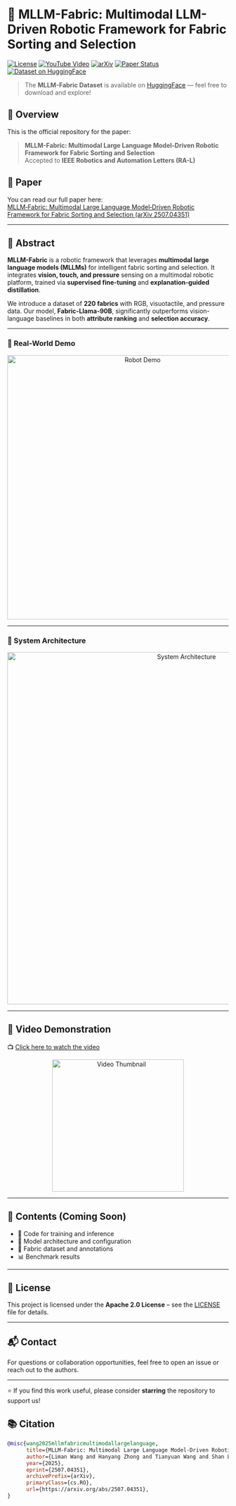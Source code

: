 # 🧵 MLLM-Fabric: Multimodal LLM-Driven Robotic Framework for Fabric Sorting and Selection

[![License](https://img.shields.io/github/license/limanwang/MLLM-Fabric)](./LICENSE)
[![YouTube Video](https://img.shields.io/badge/Video-Demo-red?logo=youtube)](https://www.youtube.com/watch?v=VeN7tr4-WvM)
[![arXiv](https://img.shields.io/badge/arXiv-2507.04351-b31b1b.svg)](https://arxiv.org/abs/2507.04351)
[![Paper Status](https://img.shields.io/badge/Paper-Accepted-blue)](https://arxiv.org/abs/2507.04351) 
[![Dataset on HuggingFace](https://img.shields.io/badge/HuggingFace-Dataset-yellow?logo=huggingface)](https://huggingface.co/datasets/EuniceF/MLLM-Fabric)


> The **MLLM-Fabric Dataset** is available on [HuggingFace](https://huggingface.co/datasets/EuniceF/MLLM-Fabric) — feel free to download and explore!

## 📄 Overview

This is the official repository for the paper:

> **MLLM-Fabric: Multimodal Large Language Model-Driven Robotic Framework for Fabric Sorting and Selection**  
> Accepted to **IEEE Robotics and Automation Letters (RA-L)**


## 📄 Paper

You can read our full paper here:  
[MLLM‑Fabric: Multimodal Large Language Model‑Driven Robotic Framework for Fabric Sorting and Selection (arXiv 2507.04351)](https://arxiv.org/abs/2507.04351)

---


## 🧾 Abstract

**MLLM-Fabric** is a robotic framework that leverages **multimodal large language models (MLLMs)** for intelligent fabric sorting and selection. It integrates **vision, touch, and pressure** sensing on a multimodal robotic platform, trained via **supervised fine-tuning** and **explanation-guided distillation**.

We introduce a dataset of **220 fabrics** with RGB, visuotactile, and pressure data. Our model, **Fabric-Llama-90B**, significantly outperforms vision-language baselines in both **attribute ranking** and **selection accuracy**.

---

### 🤖 Real-World Demo

<p align="center">
  <img src="media/image1.png" alt="Robot Demo" width="600"/>
</p>

---

### 🧠 System Architecture

<p align="center">
  <img src="media/image2.png" alt="System Architecture" width="800"/>
</p>

---

## 🎥 Video Demonstration

📺 [Click here to watch the video](https://www.youtube.com/watch?v=VeN7tr4-WvM)

<p align="center">
  <a href="https://www.youtube.com/watch?v=VeN7tr4-WvM">
    <img src="https://img.youtube.com/vi/VeN7tr4-WvM/0.jpg" alt="Video Thumbnail" width="300"/>
  </a>
</p>

---



## 📂 Contents (Coming Soon)

- 🔧 Code for training and inference
- 🧠 Model architecture and configuration
- 🧵 Fabric dataset and annotations
- 📊 Benchmark results

---

## 📜 License

This project is licensed under the **Apache 2.0 License** – see the [LICENSE](./LICENSE) file for details.

---

## 📬 Contact

For questions or collaboration opportunities, feel free to open an issue or reach out to the authors.

---

⭐️ If you find this work useful, please consider **starring** the repository to support us!

## 📚 Citation

```bibtex
@misc{wang2025mllmfabricmultimodallargelanguage,
      title={MLLM-Fabric: Multimodal Large Language Model-Driven Robotic Framework for Fabric Sorting and Selection}, 
      author={Liman Wang and Hanyang Zhong and Tianyuan Wang and Shan Luo and Jihong Zhu},
      year={2025},
      eprint={2507.04351},
      archivePrefix={arXiv},
      primaryClass={cs.RO},
      url={https://arxiv.org/abs/2507.04351}, 
}
